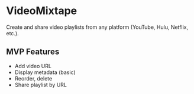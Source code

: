 # VideoMixtape

Create and share video playlists from any platform (YouTube, Hulu, Netflix, etc.).

## MVP Features
- Add video URL
- Display metadata (basic)
- Reorder, delete
- Share playlist by URL
